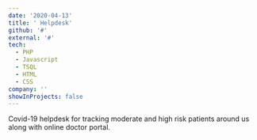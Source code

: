 ```yaml
---
date: '2020-04-13'
title: ' Helpdesk'
github: '#'
external: '#'
tech:
  - PHP
  - Javascript
  - TSQL
  - HTML
  - CSS
company: ''
showInProjects: false
---
```


Covid-19 helpdesk for tracking moderate and high risk patients around us along with online doctor portal.
